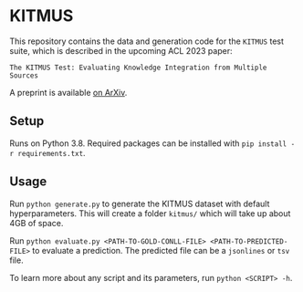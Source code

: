 # KITMUS

This repository contains the data and generation code for the `KITMUS` test suite, which is described in the upcoming ACL 2023 paper:

```
The KITMUS Test: Evaluating Knowledge Integration from Multiple Sources
```

A preprint is available [on ArXiv](https://arxiv.org/abs/2212.08192).


## Setup

Runs on Python 3.8. Required packages can be installed with `pip install -r requirements.txt`.


## Usage

Run `python generate.py` to generate the KITMUS dataset with default hyperparameters. This will create a folder `kitmus/` which will take up about 4GB of space.

Run `python evaluate.py <PATH-TO-GOLD-CONLL-FILE> <PATH-TO-PREDICTED-FILE>` to evaluate a prediction. The predicted file can be a `jsonlines` or `tsv` file.

To learn more about any script and its parameters, run `python <SCRIPT> -h`.
